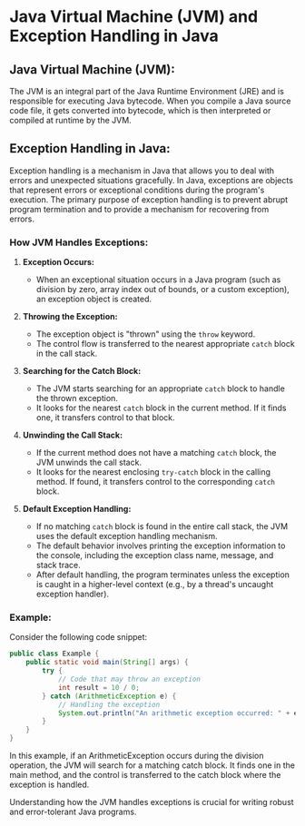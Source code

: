 # Java Virtual Machine (JVM) and Exception Handling in Java

## Java Virtual Machine (JVM):

The JVM is an integral part of the Java Runtime Environment (JRE) and is responsible for executing Java bytecode. When you compile a Java source code file, it gets converted into bytecode, which is then interpreted or compiled at runtime by the JVM.

## Exception Handling in Java:

Exception handling is a mechanism in Java that allows you to deal with errors and unexpected situations gracefully. In Java, exceptions are objects that represent errors or exceptional conditions during the program's execution. The primary purpose of exception handling is to prevent abrupt program termination and to provide a mechanism for recovering from errors.

### How JVM Handles Exceptions:

1. **Exception Occurs:**
    - When an exceptional situation occurs in a Java program (such as division by zero, array index out of bounds, or a custom exception), an exception object is created.

2. **Throwing the Exception:**
    - The exception object is "thrown" using the `throw` keyword.
    - The control flow is transferred to the nearest appropriate `catch` block in the call stack.

3. **Searching for the Catch Block:**
    - The JVM starts searching for an appropriate `catch` block to handle the thrown exception.
    - It looks for the nearest `catch` block in the current method. If it finds one, it transfers control to that block.

4. **Unwinding the Call Stack:**
    - If the current method does not have a matching `catch` block, the JVM unwinds the call stack.
    - It looks for the nearest enclosing `try-catch` block in the calling method. If found, it transfers control to the corresponding `catch` block.

5. **Default Exception Handling:**
    - If no matching `catch` block is found in the entire call stack, the JVM uses the default exception handling mechanism.
    - The default behavior involves printing the exception information to the console, including the exception class name, message, and stack trace.
    - After default handling, the program terminates unless the exception is caught in a higher-level context (e.g., by a thread's uncaught exception handler).

### Example:

Consider the following code snippet:

```java
public class Example {
    public static void main(String[] args) {
        try {
            // Code that may throw an exception
            int result = 10 / 0;
        } catch (ArithmeticException e) {
            // Handling the exception
            System.out.println("An arithmetic exception occurred: " + e.getMessage());
        }
    }
}
```
In this example, if an ArithmeticException occurs during the division operation, the JVM will search for a matching catch block. It finds one in the main method, and the control is transferred to the catch block where the exception is handled.

Understanding how the JVM handles exceptions is crucial for writing robust and error-tolerant Java programs.